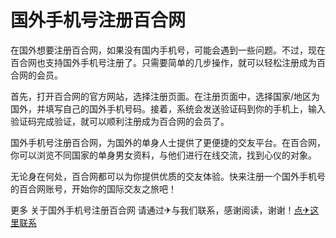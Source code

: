 # 国外手机号注册百合网

在国外想要注册百合网，如果没有国内手机号，可能会遇到一些问题。不过，现在百合网也支持国外手机号注册了。只需要简单的几步操作，就可以轻松注册成为百合网的会员。

首先，打开百合网的官方网站，选择注册页面。在注册页面中，选择国家/地区为国外，并填写自己的国外手机号码。接着，系统会发送验证码到你的手机上，输入验证码完成验证，就可以顺利注册成为百合网的会员了。

国外手机号注册百合网，为国外的单身人士提供了更便捷的交友平台。在百合网，你可以浏览不同国家的单身男女资料，与他们进行在线交流，找到心仪的对象。

无论身在何处，百合网都可以为你提供优质的交友体验。快来注册一个国外手机号的百合网账号，开始你的国际交友之旅吧！

更多 关于国外手机号注册百合网 请通过✈与我们联系，感谢阅读，谢谢！[点✈这里联系](https://ads.k02.cc)